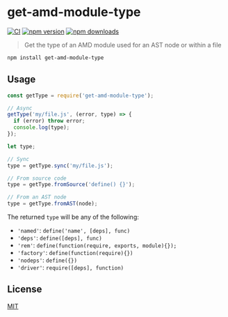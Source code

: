 # get-amd-module-type

[![CI](https://img.shields.io/github/actions/workflow/status/dependents/node-get-amd-module-type/ci.yml?branch=main&label=CI&logo=github)](https://github.com/dependents/node-get-amd-module-type/actions/workflows/ci.yml?query=branch%3Amain)
[![npm version](https://img.shields.io/npm/v/get-amd-module-type)](https://www.npmjs.com/package/get-amd-module-type)
[![npm downloads](https://img.shields.io/npm/dm/get-amd-module-type)](https://www.npmjs.com/package/get-amd-module-type)

> Get the type of an AMD module used for an AST node or within a file

```sh
npm install get-amd-module-type
```

## Usage

```js
const getType = require('get-amd-module-type');

// Async
getType('my/file.js', (error, type) => {
  if (error) throw error;
  console.log(type);
});

let type;

// Sync
type = getType.sync('my/file.js');

// From source code
type = getType.fromSource('define() {}');

// From an AST node
type = getType.fromAST(node);
```

The returned `type` will be any of the following:

* `'named'`: `define('name', [deps], func)`
* `'deps'`: `define([deps], func)`
* `'rem'`: `define(function(require, exports, module){});`
* `'factory'`: `define(function(require){})`
* `'nodeps'`: `define({})`
* `'driver'`: `require([deps], function)`

## License

[MIT](LICENSE)
